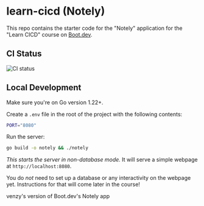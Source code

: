 # learn-cicd (Notely)

This repo contains the starter code for the "Notely" application for the "Learn CICD" course on [Boot.dev](https://boot.dev).

## CI Status
![CI status](https://github.com/venzy/learn-cicd/actions/workflows/ci.yml/badge.svg)

## Local Development

Make sure you're on Go version 1.22+.

Create a `.env` file in the root of the project with the following contents:

```bash
PORT="8080"
```

Run the server:

```bash
go build -o notely && ./notely
```

*This starts the server in non-database mode.* It will serve a simple webpage at `http://localhost:8080`.

You do *not* need to set up a database or any interactivity on the webpage yet. Instructions for that will come later in the course!

venzy's version of Boot.dev's Notely app